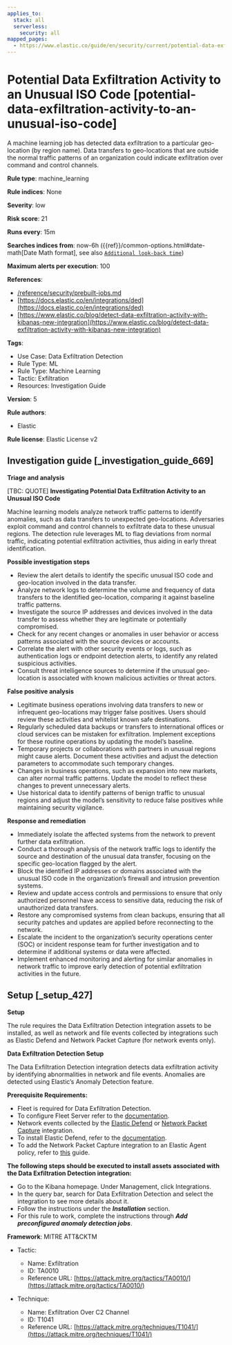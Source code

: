 ```yaml
---
applies_to:
  stack: all
  serverless:
    security: all
mapped_pages:
  - https://www.elastic.co/guide/en/security/current/potential-data-exfiltration-activity-to-an-unusual-iso-code.html
---
```


# Potential Data Exfiltration Activity to an Unusual ISO Code [potential-data-exfiltration-activity-to-an-unusual-iso-code]

A machine learning job has detected data exfiltration to a particular geo-location (by region name). Data transfers to geo-locations that are outside the normal traffic patterns of an organization could indicate exfiltration over command and control channels.

**Rule type**: machine_learning

**Rule indices**: None

**Severity**: low

**Risk score**: 21

**Runs every**: 15m

**Searches indices from**: now-6h ({{ref}}/common-options.html#date-math[Date Math format], see also [`Additional look-back time`](docs-content://solutions/security/detect-and-alert/create-detection-rule.md#rule-schedule))

**Maximum alerts per execution**: 100

**References**:

* [/reference/security/prebuilt-jobs.md](/reference/prebuilt-jobs.md)
* [https://docs.elastic.co/en/integrations/ded](https://docs.elastic.co/en/integrations/ded)
* [https://www.elastic.co/blog/detect-data-exfiltration-activity-with-kibanas-new-integration](https://www.elastic.co/blog/detect-data-exfiltration-activity-with-kibanas-new-integration)

**Tags**:

* Use Case: Data Exfiltration Detection
* Rule Type: ML
* Rule Type: Machine Learning
* Tactic: Exfiltration
* Resources: Investigation Guide

**Version**: 5

**Rule authors**:

* Elastic

**Rule license**: Elastic License v2

## Investigation guide [_investigation_guide_669]

**Triage and analysis**

[TBC: QUOTE]
**Investigating Potential Data Exfiltration Activity to an Unusual ISO Code**

Machine learning models analyze network traffic patterns to identify anomalies, such as data transfers to unexpected geo-locations. Adversaries exploit command and control channels to exfiltrate data to these unusual regions. The detection rule leverages ML to flag deviations from normal traffic, indicating potential exfiltration activities, thus aiding in early threat identification.

**Possible investigation steps**

* Review the alert details to identify the specific unusual ISO code and geo-location involved in the data transfer.
* Analyze network logs to determine the volume and frequency of data transfers to the identified geo-location, comparing it against baseline traffic patterns.
* Investigate the source IP addresses and devices involved in the data transfer to assess whether they are legitimate or potentially compromised.
* Check for any recent changes or anomalies in user behavior or access patterns associated with the source devices or accounts.
* Correlate the alert with other security events or logs, such as authentication logs or endpoint detection alerts, to identify any related suspicious activities.
* Consult threat intelligence sources to determine if the unusual geo-location is associated with known malicious activities or threat actors.

**False positive analysis**

* Legitimate business operations involving data transfers to new or infrequent geo-locations may trigger false positives. Users should review these activities and whitelist known safe destinations.
* Regularly scheduled data backups or transfers to international offices or cloud services can be mistaken for exfiltration. Implement exceptions for these routine operations by updating the model’s baseline.
* Temporary projects or collaborations with partners in unusual regions might cause alerts. Document these activities and adjust the detection parameters to accommodate such temporary changes.
* Changes in business operations, such as expansion into new markets, can alter normal traffic patterns. Update the model to reflect these changes to prevent unnecessary alerts.
* Use historical data to identify patterns of benign traffic to unusual regions and adjust the model’s sensitivity to reduce false positives while maintaining security vigilance.

**Response and remediation**

* Immediately isolate the affected systems from the network to prevent further data exfiltration.
* Conduct a thorough analysis of the network traffic logs to identify the source and destination of the unusual data transfer, focusing on the specific geo-location flagged by the alert.
* Block the identified IP addresses or domains associated with the unusual ISO code in the organization’s firewall and intrusion prevention systems.
* Review and update access controls and permissions to ensure that only authorized personnel have access to sensitive data, reducing the risk of unauthorized data transfers.
* Restore any compromised systems from clean backups, ensuring that all security patches and updates are applied before reconnecting to the network.
* Escalate the incident to the organization’s security operations center (SOC) or incident response team for further investigation and to determine if additional systems or data were affected.
* Implement enhanced monitoring and alerting for similar anomalies in network traffic to improve early detection of potential exfiltration activities in the future.


## Setup [_setup_427]

**Setup**

The rule requires the Data Exfiltration Detection integration assets to be installed, as well as network and file events collected by integrations such as Elastic Defend and Network Packet Capture (for network events only).

**Data Exfiltration Detection Setup**

The Data Exfiltration Detection integration detects data exfiltration activity by identifying abnormalities in network and file events. Anomalies are detected using Elastic’s Anomaly Detection feature.

**Prerequisite Requirements:**

* Fleet is required for Data Exfiltration Detection.
* To configure Fleet Server refer to the [documentation](docs-content://reference/ingestion-tools/fleet/fleet-server.md).
* Network events collected by the [Elastic Defend](https://docs.elastic.co/en/integrations/endpoint) or [Network Packet Capture](https://docs.elastic.co/integrations/network_traffic) integration.
* To install Elastic Defend, refer to the [documentation](docs-content://solutions/security/configure-elastic-defend/install-elastic-defend.md).
* To add the Network Packet Capture integration to an Elastic Agent policy, refer to [this](docs-content://reference/ingestion-tools/fleet/add-integration-to-policy.md) guide.

**The following steps should be executed to install assets associated with the Data Exfiltration Detection integration:**

* Go to the Kibana homepage. Under Management, click Integrations.
* In the query bar, search for Data Exfiltration Detection and select the integration to see more details about it.
* Follow the instructions under the ***Installation*** section.
* For this rule to work, complete the instructions through ***Add preconfigured anomaly detection jobs***.

**Framework**: MITRE ATT&CKTM

* Tactic:

    * Name: Exfiltration
    * ID: TA0010
    * Reference URL: [https://attack.mitre.org/tactics/TA0010/](https://attack.mitre.org/tactics/TA0010/)

* Technique:

    * Name: Exfiltration Over C2 Channel
    * ID: T1041
    * Reference URL: [https://attack.mitre.org/techniques/T1041/](https://attack.mitre.org/techniques/T1041/)



